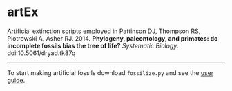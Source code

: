 artEx
=====

Artificial extinction scripts employed in Pattinson DJ, Thompson RS, Piotrowski A, Asher RJ. 2014. **Phylogeny, paleontology, and primates: do incomplete fossils bias the tree of life?** *Systematic Biology*. doi:10.5061/dryad.tk87q

---

To start making artificial fossils download `fossilize.py` and see the [user guide](https://github.com/davipatti/artEx/blob/master/USER_GUIDE.md).

